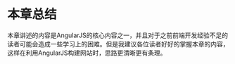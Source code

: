 # 本章总结
本章讲述的内容是AngularJS的核心内容之一，并且对于之前前端开发经验不足的读者可能会造成一些学习上的困难。但是我建议各位读者好好的掌握本章的内容，这样在利用AngularJS构建网站时，思路更清晰更有条理。
